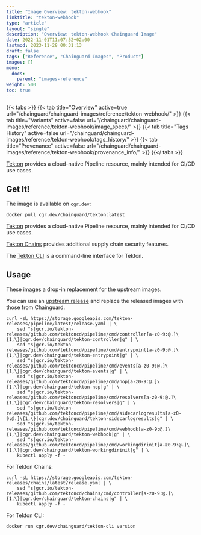```yaml
---
title: "Image Overview: tekton-webhook"
linktitle: "tekton-webhook"
type: "article"
layout: "single"
description: "Overview: tekton-webhook Chainguard Image"
date: 2022-11-01T11:07:52+02:00
lastmod: 2023-11-28 00:31:13
draft: false
tags: ["Reference", "Chainguard Images", "Product"]
images: []
menu: 
  docs: 
    parent: "images-reference"
weight: 500
toc: true
---
```


{{< tabs >}}
{{< tab title="Overview" active=true url="/chainguard/chainguard-images/reference/tekton-webhook/" >}}
{{< tab title="Variants" active=false url="/chainguard/chainguard-images/reference/tekton-webhook/image_specs/" >}}
{{< tab title="Tags History" active=false url="/chainguard/chainguard-images/reference/tekton-webhook/tags_history/" >}}
{{< tab title="Provenance" active=false url="/chainguard/chainguard-images/reference/tekton-webhook/provenance_info/" >}}
{{</ tabs >}}



<!--overview:start-->
[Tekton](https://tekton.dev) provides a cloud-native Pipeline resource, mainly intended for CI/CD use cases.
<!--overview:end-->

<!--getting:start-->
## Get It!
The image is available on `cgr.dev`:

```
docker pull cgr.dev/chainguard/tekton:latest
```
<!--getting:end-->

<!--body:start-->
[Tekton](https://tekton.dev) provides a cloud-native Pipeline resource, mainly intended for CI/CD use cases.

[Tekton Chains](https://tekton.dev/docs/chains/) provides additional supply chain security features.

The [Tekton CLI](https://tekton.dev/docs/cli/) is a command-line interface for Tekton.

## Usage

These images a drop-in replacement for the upstream images.

You can use an [upstream release](https://github.com/tektoncd/pipeline/releases) and replace the released images with those from Chainguard.

```shell
curl -sL https://storage.googleapis.com/tekton-releases/pipeline/latest/release.yaml | \
    sed "s|gcr.io/tekton-releases/github.com/tektoncd/pipeline/cmd/controller[a-z0-9:@.]\{1,\}|cgr.dev/chainguard/tekton-controller|g" | \
    sed "s|gcr.io/tekton-releases/github.com/tektoncd/pipeline/cmd/entrypoint[a-z0-9:@.]\{1,\}|cgr.dev/chainguard/tekton-entrypoint|g" | \
    sed "s|gcr.io/tekton-releases/github.com/tektoncd/pipeline/cmd/events[a-z0-9:@.]\{1,\}|cgr.dev/chainguard/tekton-events|g" | \
    sed "s|gcr.io/tekton-releases/github.com/tektoncd/pipeline/cmd/nop[a-z0-9:@.]\{1,\}|cgr.dev/chainguard/tekton-nop|g" | \
    sed "s|gcr.io/tekton-releases/github.com/tektoncd/pipeline/cmd/resolvers[a-z0-9:@.]\{1,\}|cgr.dev/chainguard/tekton-resolvers|g" | \
    sed "s|gcr.io/tekton-releases/github.com/tektoncd/pipeline/cmd/sidecarlogresults[a-z0-9:@.]\{1,\}|cgr.dev/chainguard/tekton-sidecarlogresults|g" | \
    sed "s|gcr.io/tekton-releases/github.com/tektoncd/pipeline/cmd/webhook[a-z0-9:@.]\{1,\}|cgr.dev/chainguard/tekton-webhook|g" | \
    sed "s|gcr.io/tekton-releases/github.com/tektoncd/pipeline/cmd/workingdirinit[a-z0-9:@.]\{1,\}|cgr.dev/chainguard/tekton-workingdirinit|g" | \
    kubectl apply -f -
```

For Tekton Chains:

```shell
curl -sL https://storage.googleapis.com/tekton-releases/chains/latest/release.yaml | \
    sed "s|gcr.io/tekton-releases/github.com/tektoncd/chains/cmd/controller[a-z0-9:@.]\{1,\}|cgr.dev/chainguard/tekton-chains|g" | \
    kubectl apply -f -
```

For Tekton CLI:

```
docker run cgr.dev/chainguard/tekton-cli version
```
<!--body:end-->

